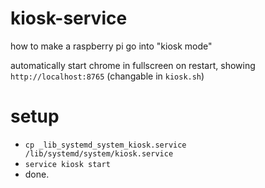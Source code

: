 # kiosk-service
how to make a raspberry pi go into "kiosk mode"

automatically start chrome in fullscreen on restart, showing `http://localhost:8765` (changable in `kiosk.sh`)

# setup


 - `cp _lib_systemd_system_kiosk.service /lib/systemd/system/kiosk.service`
 - `service kiosk start`
 - done.
